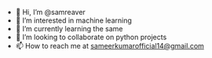 - 👋 Hi, I’m @samreaver
- 👀 I’m interested in machine learning
- 🌱 I’m currently learning the same
- 💞️ I’m looking to collaborate on python projects
- 📫 How to reach me at sameerkumarofficial14@gmail.com

<!---
samreaver/samreaver is a ✨ special ✨ repository because its `README.md` (this file) appears on your GitHub profile.
You can click the Preview link to take a look at your changes.
--->
